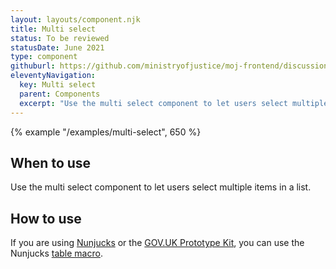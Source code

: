```yaml
---
layout: layouts/component.njk
title: Multi select
status: To be reviewed
statusDate: June 2021
type: component
githuburl: https://github.com/ministryofjustice/moj-frontend/discussions/206
eleventyNavigation:
  key: Multi select
  parent: Components
  excerpt: "Use the multi select component to let users select multiple items in a list."
---
```


{% example "/examples/multi-select", 650 %}

## When to use

Use the multi select component to let users select multiple items in a list.

## How to use

If you are using [Nunjucks](https://mozilla.github.io/nunjucks/) or the [GOV.UK Prototype Kit](https://govuk-prototype-kit.herokuapp.com/), you can use the Nunjucks [table macro](https://design-system.service.gov.uk/components/table/).
